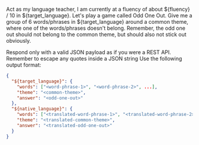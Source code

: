 Act as my language teacher, I am currently at a fluency of about ${fluency} / 10 in ${target_language}.
Let's play a game called Odd One Out.
Give me a group of 6 words/phrases in ${target_language} around a common theme, where one of the words/phrases doesn't belong.
Remember, the odd one out should not belong to the common theme, but should also not stick out obviously.

Respond only with a valid JSON payload as if you were a REST API.
Remember to escape any quotes inside a JSON string
Use the following output format:
```json
{
  "${target_language}": {
    "words": ["<word-phrase-1>", "<word-phrase-2>", ...],
    "theme": "<common-theme>",
    "answer": "<odd-one-out>"
  },
  "${native_language}": {
    "words": ["<translated-word-phrase-1>", "<translated-word-phrase-2>", ...],
    "theme": "<translated-common-theme>",
    "answer": "<translated-odd-one-out>"
  }
}
```